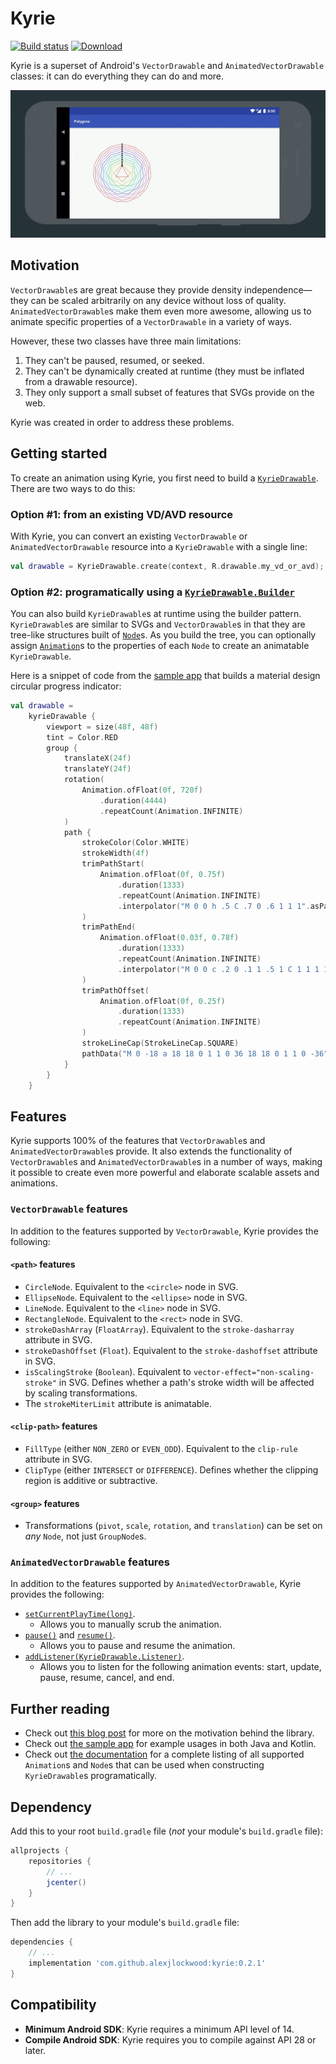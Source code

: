 # Kyrie

[![Build status][travis-badge]][travis-badge-url]
[![Download](https://api.bintray.com/packages/alexjlockwood/maven/kyrie/images/download.svg)](https://bintray.com/alexjlockwood/maven/kyrie/_latestVersion)

Kyrie is a superset of Android's `VectorDrawable` and `AnimatedVectorDrawable` classes: it can do everything they can do and more.

![Screen capture of tool](art/screencap.gif)

## Motivation

`VectorDrawable`s are great because they provide density independence—they can be scaled arbitrarily on any device without loss of quality. `AnimatedVectorDrawable`s make them even more awesome, allowing us to animate specific properties of a `VectorDrawable` in a variety of ways.

However, these two classes have three main limitations:

1. They can't be paused, resumed, or seeked.
2. They can't be dynamically created at runtime (they must be inflated from a drawable resource).
3. They only support a small subset of features that SVGs provide on the web.

Kyrie was created in order to address these problems.

## Getting started

To create an animation using Kyrie, you first need to build a [`KyrieDrawable`][kyriedrawable]. There are two ways to do this:

### Option #1: from an existing VD/AVD resource

With Kyrie, you can convert an existing `VectorDrawable` or `AnimatedVectorDrawable` resource into a `KyrieDrawable` with a single line:

```kotlin
val drawable = KyrieDrawable.create(context, R.drawable.my_vd_or_avd);
```

### Option #2: programatically using a [`KyrieDrawable.Builder`][kyriedrawable#builder]

You can also build `KyrieDrawable`s at runtime using the builder pattern. `KyrieDrawable`s are similar to SVGs and `VectorDrawable`s in that they are tree-like structures built of [`Node`][node]s. As you build the tree, you can optionally assign [`Animation`][animation]s to the properties of each `Node` to create an animatable `KyrieDrawable`.

Here is a snippet of code from the [sample app][sample-app-source-code] that builds a material design circular progress indicator:

```kotlin
val drawable =
    kyrieDrawable {
        viewport = size(48f, 48f)
        tint = Color.RED
        group {
            translateX(24f)
            translateY(24f)
            rotation(
                Animation.ofFloat(0f, 720f)
                    .duration(4444)
                    .repeatCount(Animation.INFINITE)
            )
            path {
                strokeColor(Color.WHITE)
                strokeWidth(4f)
                trimPathStart(
                    Animation.ofFloat(0f, 0.75f)
                        .duration(1333)
                        .repeatCount(Animation.INFINITE)
                        .interpolator("M 0 0 h .5 C .7 0 .6 1 1 1".asPathInterpolator())
                )
                trimPathEnd(
                    Animation.ofFloat(0.03f, 0.78f)
                        .duration(1333)
                        .repeatCount(Animation.INFINITE)
                        .interpolator("M 0 0 c .2 0 .1 1 .5 1 C 1 1 1 1 1 1".asPathInterpolator())
                )
                trimPathOffset(
                    Animation.ofFloat(0f, 0.25f)
                        .duration(1333)
                        .repeatCount(Animation.INFINITE)
                )
                strokeLineCap(StrokeLineCap.SQUARE)
                pathData("M 0 -18 a 18 18 0 1 1 0 36 18 18 0 1 1 0 -36")
            }
        }
    }
```

## Features

Kyrie supports 100% of the features that `VectorDrawable`s and `AnimatedVectorDrawable`s provide. It also extends the functionality of `VectorDrawable`s and `AnimatedVectorDrawable`s in a number of ways, making it possible to create even more powerful and elaborate scalable assets and animations.

### `VectorDrawable` features

In addition to the features supported by `VectorDrawable`, Kyrie provides the following:

#### `<path>` features

- `CircleNode`. Equivalent to the `<circle>` node in SVG.
- `EllipseNode`. Equivalent to the `<ellipse>` node in SVG.
- `LineNode`. Equivalent to the `<line>` node in SVG.
- `RectangleNode`. Equivalent to the `<rect>` node in SVG.
- `strokeDashArray` (`FloatArray`). Equivalent to the `stroke-dasharray` attribute in SVG.
- `strokeDashOffset` (`Float`). Equivalent to the `stroke-dashoffset` attribute in SVG.
- `isScalingStroke` (`Boolean`). Equivalent to `vector-effect="non-scaling-stroke"` in SVG. Defines whether a path's stroke width will be affected by scaling transformations.
- The `strokeMiterLimit` attribute is animatable.

#### `<clip-path>` features

- `FillType` (either `NON_ZERO` or `EVEN_ODD`). Equivalent to the `clip-rule` attribute in SVG.
- `ClipType` (either `INTERSECT` or `DIFFERENCE`). Defines whether the clipping region is additive or subtractive.

#### `<group>` features

- Transformations (`pivot`, `scale`, `rotation`, and `translation`) can be set on _any_ `Node`, not just `GroupNode`s.

### `AnimatedVectorDrawable` features

In addition to the features supported by `AnimatedVectorDrawable`, Kyrie provides the following:

- [`setCurrentPlayTime(long)`][kyriedrawable#setcurrentplaytime].
  - Allows you to manually scrub the animation.
- [`pause()`][kyriedrawable#pause] and [`resume()`][kyriedrawable#resume].
  - Allows you to pause and resume the animation.
- [`addListener(KyrieDrawable.Listener)`][kyriedrawable#addlistener].
  - Allows you to listen for the following animation events: start, update, pause, resume, cancel, and end.

## Further reading

- Check out [this blog post][adp-blog-post] for more on the motivation behind the library.
- Check out [the sample app][sample-app-source-code] for example usages in both Java and Kotlin.
- Check out [the documentation][documentation] for a complete listing of all supported `Animation`s and `Node`s that can be used when constructing `KyrieDrawable`s programatically.

## Dependency

Add this to your root `build.gradle` file (_not_ your module's `build.gradle` file):

```gradle
allprojects {
    repositories {
        // ...
        jcenter()
    }
}
```

Then add the library to your module's `build.gradle` file:

```gradle
dependencies {
    // ...
    implementation 'com.github.alexjlockwood:kyrie:0.2.1'
}
```

## Compatibility

- **Minimum Android SDK**: Kyrie requires a minimum API level of 14.
- **Compile Android SDK**: Kyrie requires you to compile against API 28 or later.

[travis-badge]: https://travis-ci.org/alexjlockwood/kyrie.svg?branch=master
[travis-badge-url]: https://travis-ci.org/alexjlockwood/kyrie
[kyriedrawable]:https://alexjlockwood.github.io/kyrie/com.github.alexjlockwood.kyrie/-kyrie-drawable/index.html
[node]: https://alexjlockwood.github.io/kyrie/com.github.alexjlockwood.kyrie/-node/index.html
[animation]: https://alexjlockwood.github.io/kyrie/com.github.alexjlockwood.kyrie/-animation/index.html
[progressfragment]: https://github.com/alexjlockwood/kyrie/blob/master/sample/src/main/java/com/example/kyrie/ProgressFragment.kt
[kyriedrawable#setcurrentplaytime]: https://alexjlockwood.github.io/kyrie/com.github.alexjlockwood.kyrie/-kyrie-drawable/current-play-time.html
[kyriedrawable#pause]: https://alexjlockwood.github.io/kyrie/com.github.alexjlockwood.kyrie/-kyrie-drawable/pause.html
[kyriedrawable#resume]: https://alexjlockwood.github.io/kyrie/com.github.alexjlockwood.kyrie/-kyrie-drawable/resume.html
[kyriedrawable#addlistener]: https://alexjlockwood.github.io/kyrie/com.github.alexjlockwood.kyrie/-kyrie-drawable/add-listener.html
[kyriedrawable#builder]: https://alexjlockwood.github.io/kyrie/com.github.alexjlockwood.kyrie/-kyrie-drawable/-builder/index.html
[documentation]: https://alexjlockwood.github.io/kyrie/com.github.alexjlockwood.kyrie/index.html
[sample-app-source-code]: https://github.com/alexjlockwood/kyrie/tree/master/sample/src/main/java/com/example/kyrie
[adp-blog-post]: https://www.androiddesignpatterns.com/2018/03/introducing-kyrie-animated-vector-drawables.html
